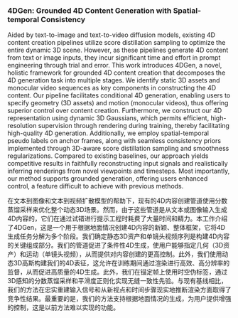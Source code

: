 ### 4DGen: Grounded 4D Content Generation with Spatial-temporal Consistency

Aided by text-to-image and text-to-video diffusion models, existing 4D content creation pipelines utilize score distillation sampling to optimize the entire dynamic 3D scene. However, as these pipelines generate 4D content from text or image inputs, they incur significant time and effort in prompt engineering through trial and error. This work introduces 4DGen, a novel, holistic framework for grounded 4D content creation that decomposes the 4D generation task into multiple stages. We identify static 3D assets and monocular video sequences as key components in constructing the 4D content. Our pipeline facilitates conditional 4D generation, enabling users to specify geometry (3D assets) and motion (monocular videos), thus offering superior control over content creation. Furthermore, we construct our 4D representation using dynamic 3D Gaussians, which permits efficient, high-resolution supervision through rendering during training, thereby facilitating high-quality 4D generation. Additionally, we employ spatial-temporal pseudo labels on anchor frames, along with seamless consistency priors implemented through 3D-aware score distillation sampling and smoothness regularizations. Compared to existing baselines, our approach yields competitive results in faithfully reconstructing input signals and realistically inferring renderings from novel viewpoints and timesteps. Most importantly, our method supports grounded generation, offering users enhanced control, a feature difficult to achieve with previous methods.

在文本到图像和文本到视频扩散模型的帮助下，现有的4D内容创建管道使用分数蒸馏采样来优化整个动态3D场景。然而，由于这些管道是从文本或图像输入生成4D内容的，它们在通过试错进行提示工程时耗费了大量时间和精力。本工作介绍了4DGen，这是一个用于根据地面情况创建4D内容的新颖、整体框架，它将4D生成任务分解为多个阶段。我们确定静态3D资产和单镜头视频序列是构建4D内容的关键组成部分。我们的管道促进了条件性4D生成，使用户能够指定几何（3D资产）和运动（单镜头视频），从而提供对内容创建的更高控制。此外，我们使用动态3D高斯构建我们的4D表征，这允许在训练期间通过渲染进行高效、高分辨率的监督，从而促进高质量的4D生成。此外，我们在锚定帧上使用时空伪标签，通过3D感知的分数蒸馏采样和平滑度正则化实现无缝一致性先验。与现有基线相比，我们的方法在忠实重建输入信号和从新视点和时间步骤现实地推断渲染方面取得了竞争性结果。最重要的是，我们的方法支持根据地面情况的生成，为用户提供增强的控制，这是以前方法难以实现的功能。
